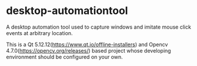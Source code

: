# desktop-automationtool
A desktop automation tool used to capture windows and imitate mouse click events at arbitrary location. 

This is a Qt 5.12.12(https://www.qt.io/offline-installers) and Opencv 4.7.0(https://opencv.org/releases/) based project whose developing environment should be configured on your own.
